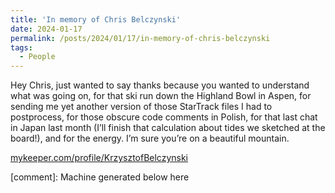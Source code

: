 ```yaml
---
title: 'In memory of Chris Belczynski'
date: 2024-01-17
permalink: /posts/2024/01/17/in-memory-of-chris-belczynski
tags:
  - People
---
```


Hey Chris, just wanted to say thanks because you wanted to understand what was going on, for that ski run down the Highland Bowl in Aspen, for sending me yet another version of those StarTrack files I had to postprocess, for those obscure code comments in Polish, for that last chat in Japan last month (I’ll finish that calculation about tides we sketched at the board!), and for the energy. I’m sure you’re on a beautiful mountain.

[mykeeper.com/profile/KrzysztofBelczynski](<https://www.mykeeper.com/profile/KrzysztofBelczynski/>)

[comment]: Machine generated below here
